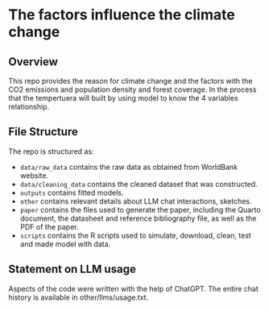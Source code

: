 # The factors influence the climate change

## Overview

This repo provides the reason for climate change and the factors with the CO2 emissions and population density and forest coverage. In the process that the tempertuera will built by using model to know the 4 variables relationship.


## File Structure

The repo is structured as:

-   `data/raw_data` contains the raw data as obtained from WorldBank website.
-   `data/cleaning_data` contains the cleaned dataset that was constructed.
-   `outputs` contains fitted models. 
-   `other` contains relevant details about LLM chat interactions, sketches.
-   `paper` contains the files used to generate the paper, including the Quarto document, the datasheet and reference bibliography file, as well as the PDF of the paper. 
-   `scripts` contains the R scripts used to simulate, download, clean, test and made model with data.


## Statement on LLM usage

Aspects of the code were written with the help of ChatGPT. The entire chat history is available in other/llms/usage.txt.
